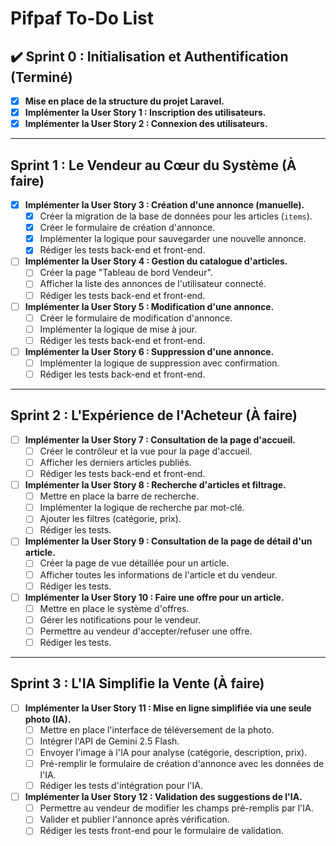 # Pifpaf To-Do List

## ✔️ Sprint 0 : Initialisation et Authentification (Terminé)

- [x] **Mise en place de la structure du projet Laravel.**
- [x] **Implémenter la User Story 1 : Inscription des utilisateurs.**
- [x] **Implémenter la User Story 2 : Connexion des utilisateurs.**

---

## Sprint 1 : Le Vendeur au Cœur du Système (À faire)

- [x] **Implémenter la User Story 3 : Création d'une annonce (manuelle).**
    - [x] Créer la migration de la base de données pour les articles (`items`).
    - [x] Créer le formulaire de création d'annonce.
    - [x] Implémenter la logique pour sauvegarder une nouvelle annonce.
    - [x] Rédiger les tests back-end et front-end.
- [ ] **Implémenter la User Story 4 : Gestion du catalogue d'articles.**
    - [ ] Créer la page "Tableau de bord Vendeur".
    - [ ] Afficher la liste des annonces de l'utilisateur connecté.
    - [ ] Rédiger les tests back-end et front-end.
- [ ] **Implémenter la User Story 5 : Modification d'une annonce.**
    - [ ] Créer le formulaire de modification d'annonce.
    - [ ] Implémenter la logique de mise à jour.
    - [ ] Rédiger les tests back-end et front-end.
- [ ] **Implémenter la User Story 6 : Suppression d'une annonce.**
    - [ ] Implémenter la logique de suppression avec confirmation.
    - [ ] Rédiger les tests back-end et front-end.

---

## Sprint 2 : L'Expérience de l'Acheteur (À faire)

- [ ] **Implémenter la User Story 7 : Consultation de la page d'accueil.**
    - [ ] Créer le contrôleur et la vue pour la page d'accueil.
    - [ ] Afficher les derniers articles publiés.
    - [ ] Rédiger les tests back-end et front-end.
- [ ] **Implémenter la User Story 8 : Recherche d'articles et filtrage.**
    - [ ] Mettre en place la barre de recherche.
    - [ ] Implémenter la logique de recherche par mot-clé.
    - [ ] Ajouter les filtres (catégorie, prix).
    - [ ] Rédiger les tests.
- [ ] **Implémenter la User Story 9 : Consultation de la page de détail d'un article.**
    - [ ] Créer la page de vue détaillée pour un article.
    - [ ] Afficher toutes les informations de l'article et du vendeur.
    - [ ] Rédiger les tests.
- [ ] **Implémenter la User Story 10 : Faire une offre pour un article.**
    - [ ] Mettre en place le système d'offres.
    - [ ] Gérer les notifications pour le vendeur.
    - [ ] Permettre au vendeur d'accepter/refuser une offre.
    - [ ] Rédiger les tests.

---

## Sprint 3 : L'IA Simplifie la Vente (À faire)

- [ ] **Implémenter la User Story 11 : Mise en ligne simplifiée via une seule photo (IA).**
    - [ ] Mettre en place l'interface de téléversement de la photo.
    - [ ] Intégrer l'API de Gemini 2.5 Flash.
    - [ ] Envoyer l'image à l'IA pour analyse (catégorie, description, prix).
    - [ ] Pré-remplir le formulaire de création d'annonce avec les données de l'IA.
    - [ ] Rédiger les tests d'intégration pour l'IA.
- [ ] **Implémenter la User Story 12 : Validation des suggestions de l'IA.**
    - [ ] Permettre au vendeur de modifier les champs pré-remplis par l'IA.
    - [ ] Valider et publier l'annonce après vérification.
    - [ ] Rédiger les tests front-end pour le formulaire de validation.
